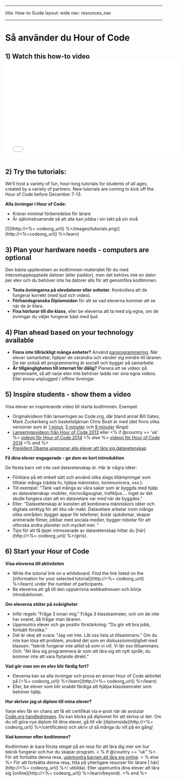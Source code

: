 * * *

title: How-to Guide layout: wide nav: resources_nav

* * *

# Så använder du Hour of Code

## 1) Watch this how-to video <iframe width="560" height="315" src="//www.youtube.com/embed/tQeSke4hIds" frameborder="0" allowfullscreen></iframe>
## 2) Try the tutorials:

We’ll host a variety of fun, hour-long tutorials for students of all ages, created by a variety of partners. New tutorials are coming to kick off the Hour of Code before December 7-13.

**Alla övningar i Hour of Code:**

  * Kräver minimal förberedelse för lärare
  * Är självinstruerande så att alla kan jobba i sin takt på sin nivå

[![](http://<%= codeorg_url() %>/images/tutorials.png)](http://<%=codeorg_url() %>/learn)

## 3) Plan your hardware needs - computers are optional

Den bästa upplevelsen av kodtimmen-materialet får du med internetuppkopplade datorer (eller paddor), men det behövs inte en dator per elev och du behöver inte ha datorer alls för att genomföra kodtimmen.

  * **Testa övningarna på elevdatorer eller enheter.** Kontrollera att de fungerar korrekt (med ljud och video).
  * **Förhandsgranska Diplomsidan** för att se vad eleverna kommer att se när de är klara. 
  * **Fixa hörlurar till din klass**, eller be eleverna att ta med sig egna, om de övningar du väljer fungerar bäst med ljud.

## 4) Plan ahead based on your technology available

  * **Finns inte tillräckligt många enheter?** Använd [parprogrammering](http://www.ncwit.org/resources/pair-programming-box-power-collaborative-learning). När elever samarbetar, hjälper de varandra och vänder sig mindre till läraren. De ser också att programmering är socialt och bygger på samarbete.
  * **Är tillgängligheten till internet för dålig?** Planera att se videor på gemensamt, så att varje elev inte behöver ladda ner sina egna videos. Eller prova unplugged / offline övningar.

## 5) Inspire students - show them a video

Visa elever en inspirerande video till starta kodtimmen. Exempel:

  * Originalvideon från lanseringen av Code.org, där bland annat Bill Gates, Mark Zuckerberg och basketstjärnan Chris Bosh är med (det finns olika versioner som är [1 minut](https://www.youtube.com/watch?v=qYZF6oIZtfc), [5 minuter](https://www.youtube.com/watch?v=nKIu9yen5nc) och [9 minuter](https://www.youtube.com/watch?v=dU1xS07N-FA) långa)
  * [Lanseringsvideon från Hour of Code 2013](https://www.youtube.com/watch?v=FC5FbmsH4fw) eller <% if @country == 'uk' %> [videon för Hour of Code 2014](https://www.youtube.com/watch?v=96B5-JGA9EQ) <% else %> [videon för Hour of Code 2014](https://www.youtube.com/watch?v=rH7AjDMz_dc&index=2&list=PLzdnOPI1iJNe1WmdkMG-Ca8cLQpdEAL7Q) <% end %>
  * [President Obama uppmanar alla elever att lära sig datavetenskap](https://www.youtube.com/watch?v=6XvmhE1J9PY)

**Få dina elever engagerade - ge dem en kort introduktion**

De flesta barn vet inte vad datavetenskap är. Här är några idéer:

  * Förklara på ett enkelt sätt och använd olika slags tillämpningar som tilltalar många (rädda liv, hjälpa människor, kommunicera, osv.).
  * Till exempel: "Tänk vad många av våra saker som är byggda med hjälp av datavetenskap: mobiler, microvågsugnar, trafikljus.... inget av det skulle fungera utan att en datavetare var med när de byggdes."
  * Eller: "Datavetenskap är konsten att kombinera människors idéer och digitala verktyg för att öka vår makt. Datavetare arbetar inom många olika områden: bygger appar för telefoner, botar sjukdomar, skapar animerade filmer, jobbar med sociala medier, bygger robotar för att utforska andra planeter och mycket mer. "
  * Tips för att få tjejer intresserade av datavetenskap hittar du [här](http://<%= codeorg_url() %>/girls). 

## 6) Start your Hour of Code

**Visa eleverna till aktiviteten**

  * Write the tutorial link on a whiteboard. Find the link listed on the [information for your selected tutorial](http://<%= codeorg_url() %>/learn) under the number of participants. 
  * Be eleverna att gå till den uppskrivna webbadressen och börja introduktionen.

**Om eleverna stöter på svårigheter**

  * Inför regeln "Fråga 3 innan mig." Fråga 3 klasskamrater, och om de inte har svaret, då frågar man läraren.
  * Uppmuntra elever och ge positiv förstärkning: "Du gör ett bra jobb, fortsätt försöka."
  * Det är okej att svara: "Jag vet inte. Låt oss lista ut tillsammans." Om du inte kan lösa ett problem, använd det som en diskussionmöjlighet med klassen: "teknik fungerar inte alltid så som vi vill. Vi lär oss tillsammans. Och: "Att lära sig programmera är som att lära sig ett nytt språk; du kommer inte att vara flytande direkt."

**Vad gör man om en elev blir färdig fort?**

  * Eleverna kan se alla övningar och prova en annan Hour of Code aktivitet på [<%= codeorg_url() %>/learn](http://<%= codeorg_url() %>/learn)
  * Eller, be elever som blir snabbt färdiga att hjälpa klasskamrater som behöver hjälp.

**Hur skriver jag ut diplom till mina elever?**

Varje elev får en chans att få ett certifikat via e-post när de avslutar [Code.org handledningen](http://studio.code.org). Du kan klicka på diplomet för att skriva ut det. Om du vill göra nya diplom till dina elever, gå till vår [diplomsida](http://<%= codeorg_url() %>/certificates) och skriv ut så många du vill på en gång!

**Vad kommer efter kodtimmen?**

Kodtimmen är bara första steget på en resa för att lära dig mer om hur teknik fungerar och hur du skapar program. < % if @country == "uk" %>. För att fortsätta denna resa, [uppmuntra barnen att lära sig online](http://uk.code.org/learn/beyond). < % else %> För att fortsätta denna resa, titta på ytterligare resurser för lärare [ här](http://<%= codeorg_url() %>/ utbilda). Eller uppmuntra dina elever att lära sig [online](http://<%= codeorg_url() %>/learn/beyond). <% end %>